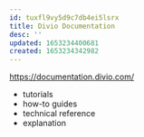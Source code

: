 ```yaml
---
id: tuxfl9vy5d9c7db4ei5lsrx
title: Divio Documentation
desc: ''
updated: 1653234400681
created: 1653234342982
---
```


https://documentation.divio.com/

- tutorials
- how-to guides
- technical reference
- explanation
